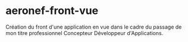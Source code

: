 # aeronef-front-vue
Création du front d'une application en vue dans le cadre du passage de mon titre professionnel Concepteur Développeur d'Applications. 
